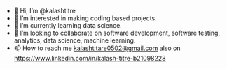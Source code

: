 - 👋 Hi, I’m @kalashtitre
- 👀 I’m interested in making coding based projects.
- 🌱 I’m currently learning data science.
- 💞️ I’m looking to collaborate on software development, software testing, analytics, data science, machine learning. 
- 📫 How to reach me kalashtitare0502@gmail.com also on https://www.linkedin.com/in/kalash-titre-b21098228

<!---
kalashtitre/kalashtitre is a ✨ special ✨ repository because its `README.md` (this file) appears on your GitHub profile.
You can click the Preview link to take a look at your changes.
--->
